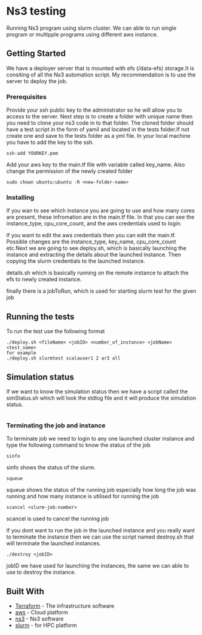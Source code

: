# Ns3 testing
Running Ns3 program using slurm cluster. We can able to run single program or multipple programs using different aws instance.

## Getting Started

We have a deployer server that is mounted with efs (/data-efs) storage.It is consiting of all the Ns3 automation script. My recommendation is to use the server to deploy the job. 

### Prerequisites

Provide your ssh public key to the administrator so he will allow you to access to the server. Next step is to create a folder with unique name then you need to clone your ns3 code in to that folder. The cloned folder should have a test script in the form of yamil and located in the tests folder.If not create one and save to the tests folder as a yml file. In your local machine you have to add the key to the ssh. 

```
ssh-add YOURKEY.pem

```
Add your aws key to the main.tf file with variable called key_name.
Also change the permission of the newly created folder 
```
sudo chown ubuntu:ubuntu -R <new-folder-name>

```

### Installing

If you wan to see which instance you are going to use and how many cores are present, these infromation are in the main.tf file. In that you can see the instance_type, cpu_core_count, and the aws credentials used to login.


If you want to edit the aws credentials then you can edit the main.tf. Possible changes are the instance_type, key_name, cpu_core_count etc.Next we are going to see deploy.sh, which is basically launching the instance and extracting the details about the launched instance. Then copying the slurm credentials to the launched instance.

details.sh which is basically running on the remote instance to attach the efs to newly created instance.

finally there is a jobToRun, which is used for starting slurm test for the given job


## Running the tests
To run the test use the following format
```
./deploy.sh <fileName> <jobID> <number_of_instance> <jobName>  <test_name>
for example 
./deploy.sh slurmtest scalauser1 2 ar3 all
```

## Simulation status

If we want to know the simulation status then we have a script called the simStatus.sh which will look the stdlog file and it will produce the simulation status.

```./simStatus.sh <testname>
```


### Terminating the job and instance
To terminate job we need to login to any one launched cluster instance and type the following command to know the status of the job
```
sinfo
```
sinfo shows the status of the slurm.
```
squeue
```
squeue shows the status of the running job especially how long the job was running and how many instance is utilised for running the job
```
scancel <slurm-job-number>
```
scancel is used to cancel the running job

If you dont want to run the job in the launched instance and you really want to terminate the instance then we can use the script named destroy.sh that will terminate the launched instances.

```
./destroy <jobID>
```


jobID we have used for launching the instances, the same we can able to use to destroy the instance.


## Built With

* [Terraform](https://www.terraform.io/) - The infrastructure software
* [aws](https://aws.amazon.com/) - Cloud platform
* [ns3](https://www.nsnam.org/) - Ns3 software
* [slurm](https://slurm.schedmd.com/documentation.html) - for HPC platform


 



